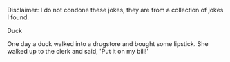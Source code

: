 Disclaimer: I do not condone these jokes, they are from a collection of jokes I found.

Duck

One day a duck walked into a drugstore and bought some lipstick. She walked up to the clerk and said, 'Put it on my bill!'

